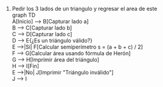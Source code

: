 

1. Pedir los 3 lados de un triangulo y regresar el area de este </br>
  graph TD </br>
    A[Inicio] --> B[Capturar lado a]</br>
    B --> C[Capturar lado b]</br>
    C --> D[Capturar lado c]</br>
    D --> E{¿Es un triángulo válido?}</br>
    E -->|Sí| F[Calcular semiperímetro s = (a + b + c) / 2]</br>
    F --> G[Calcular área usando fórmula de Herón]</br>
    G --> H[Imprimir área del triángulo]</br>
    H --> I[Fin]</br>
    E -->|No| J[Imprimir "Triángulo inválido"]</br>
    J --> I</br>

